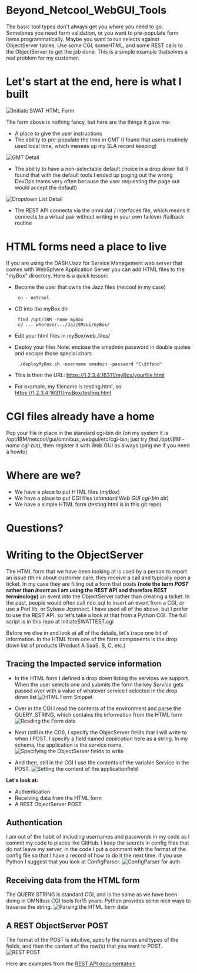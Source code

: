 # Beyond_Netcool_WebGUI_Tools
The basic tool types don't always get you where you need to go.  Sometimes you need form validation, or you want to pre-populate form items programmatically.  Maybe you want to run selects against ObjectServer tables.  Use some CGI, someHTML, and some REST calls to the ObjectServer to get the job done.  This is a simple example thatsolves a real problem for my customer.

Let's start at the end, here is what I built
============================================
![Initiate SWAT HTML Form](https://user-images.githubusercontent.com/25182304/33861720-5ff6633a-dead-11e7-834a-73fd7a504a76.png)

The form above is nothing fancy, but here are the things it gave me:
 - A place to give the user instructions
 - The ability to pre-populate the time in GMT (I found that users routinely used local time, which messes up my SLA record keeping)
 
 ![GMT Detail](https://user-images.githubusercontent.com/25182304/33849888-0178fc78-de80-11e7-9f14-c077e8b80b4d.png)
 - The ability to have a non-selectable default choice in a drop down list (I found that with the default tools I ended up paging out the wrong DevOps teams very often because the user requesting the page out would accept the default)
 
 ![Dropdown List Detail](https://user-images.githubusercontent.com/25182304/33861871-04caf9ca-deae-11e7-9558-c09d917a5cda.png)

 - The REST API connects via the omni.dat / interfaces file, which means it connects to a virtual pair without writing in your own failover /failback routine

HTML forms need a place to live
===============================

If you are using the DASH/Jazz for Service Management web server that comes with WebSphere Application Server you can add HTML files to the "myBox" directory. Here is a quick lesson:

 - Become the user that owns the Jazz files (netcool in my case)

        su - netcool

 - CD into the myBox dir

        find /opt/IBM -name myBox
        cd ... wherever.../JazzSM/ui/myBox/

 - Edit your html files in myBox/web_files/

 - Deploy your files Note: enclose the smadmin password in double quotes and escape those special chars

        ./deployMyBox.sh -username smadmin -password "C\$tfood"

 - This is then the URL: https://1.2.3.4:16311/myBox/yourfile.html

 - For example, my filename is testing.html, so: https://1.2.3.4:16311/myBox/testing.html


CGI files already have a home
=============================

Pop your file in place in the standard cgi-bin dir (on my system it is /opt/IBM/netcool/gui/omnibus_webgui/etc/cgi-bin; just try *find /opt/IBM -name cgi-bin*), then register it with Web GUI as always (ping me if you need a howto)

Where are we?
=============

- We have a place to put HTML files (*myBox*)
- We have a place to put CGI files (*standard Web GUI cgi-bin dir*)
- We have a simple HTML form (testing.html is in this git repo)

Questions?
==========

Writing to the ObjectServer
===========================
The HTML form that we have been looking at is used by a person to report an issue (think about customer care, they receive a call and typically open a ticket.  In my case they are filling out a form that posts **(note the term *POST* rather than *insert* as I am using the REST API and therefore REST terminology)** an event into the ObjectServer rather than creating a ticket.  In the past, people would often call nco_sql to insert an event from a CGI, or use a Perl lib, or Sybase Jconnect.  I have used all of the above, but I prefer to use the REST API, so let's take a look at that from a Python CGI.  The full script is in this repo at InitiateSWATTEST.cgi

Before we dive in and look at all of the details, let's trace one bit of information.  In the HTML form one of the form components is the drop down list of products (Product A SaaS, B, C, etc.)

Tracing the Impacted service information
----------------------------------------

 - In the HTML form I defined a drop down listing the services we support.  When the user selects one and submits the form the key *Service* gets passed over with a value of whatever service I selected in the drop down list
![HTML Form Snippet](https://user-images.githubusercontent.com/25182304/33856716-0216709a-de97-11e7-958f-577c248055a1.png)

 - Over in the CGI I read the contents of the environment and parse the QUERY_STRING, which contains the information from the HTML form
![Reading the Form data](https://user-images.githubusercontent.com/25182304/33856718-0225a4c0-de97-11e7-9cae-801614ae202f.png)

 - Next (still in the CGI), I specify the ObjecServer fields that I will write to when I POST.  I specify a field named *application* here as a string.  In my schema, the application is the service name.
![Specifying the ObjectServer fields to write](https://user-images.githubusercontent.com/25182304/33856720-02426eb6-de97-11e7-8d5e-d9061b17be4e.png)

 - And then, still in the CGI I use the contents of the variable Service in the POST.
![Setting the content of the applicationfield](https://user-images.githubusercontent.com/25182304/33856721-024f0676-de97-11e7-997e-40adba569fe1.png)

**Let's look at:**
 - Authentication
 - Receiving data from the HTML form
 - A REST ObjectServer POST
 
 Authentication
 --------------
 I am out of the habit of including usernames and passwords in my code as I commit my code to places like GitHub.  I keep the secrets in config files that do not leave my server, in the code I put a comment with the format of the config file so that I have a record of how to do it the next time.  If you use Python I suggest that you look at ConfigParser.
 ![ConfigParser for auth](https://user-images.githubusercontent.com/25182304/33853621-8905d1f0-de8c-11e7-94f5-2e3675c3001f.png)
 
 Receiving data from the HTML form
 ---------------------------------
 The QUERY STRING is standard CGI, and is the same as we have been doing in OMNIbus CGI tools for15 years.  Python provides some nice ways to traverse the string.
 ![Parsing the HTML form data](https://user-images.githubusercontent.com/25182304/33853625-8dbb3690-de8c-11e7-9bf1-65464451e365.png)
 
 A REST ObjectServer POST
 --------------------------
 The format of the POST is intuitive, specify the names and types of the fields, and then the content of the row(s) that you want to POST.
 ![REST POST](https://user-images.githubusercontent.com/25182304/33853650-acbf9cc0-de8c-11e7-880e-48ab9292e6a5.png)
 
 Here are examples from the <a href="https://ibm.co/2AdBodY" target="_blank">REST API documentation</a> 
 

